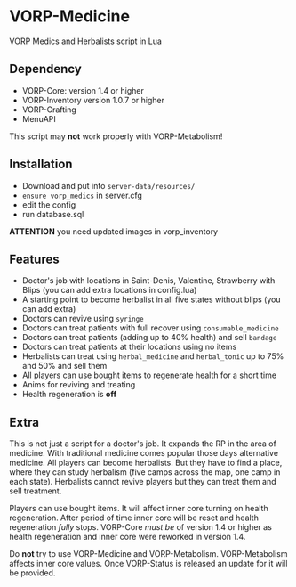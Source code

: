 # VORP-Medicine

VORP Medics and Herbalists script in Lua

## Dependency

* VORP-Core: version 1.4 or higher
* VORP-Inventory version 1.0.7 or higher
* VORP-Crafting
* MenuAPI

This script may **not** work properly with VORP-Metabolism!

## Installation

* Download and put into `server-data/resources/`
* `ensure vorp_medics` in server.cfg
* edit the config
* run database.sql

**ATTENTION** you need updated images in vorp_inventory

## Features

* Doctor's job with locations in Saint-Denis, Valentine, Strawberry with Blips (you can add extra locations in config.lua)
* A starting point to become herbalist in all five states without blips (you can add extra)
* Doctors can revive using `syringe`
* Doctors can treat patients with full recover using `consumable_medicine`
* Doctors can treat patients (adding up to 40% health) and sell `bandage`
* Doctors can treat patients at their locations using no items
* Herbalists can treat using `herbal_medicine` and `herbal_tonic` up to 75% and 50% and sell them
* All players can use bought items to regenerate health for a short time
* Anims for reviving and treating
* Health regeneration is **off**

## Extra

This is not just a script for a doctor's job. It expands the RP in the area of medicine. With traditional medicine comes popular those days alternative medicine.
All players can become herbalists. But they have to find a place, where they can study herbalism (five camps across the map, one camp in each state). Herbalists
cannot revive players but they can treat them and sell treatment.

Players can use bought items. It will affect inner core turning on health regeneration. After period of time inner core will be reset and health regeneration *fully* stops.
VORP-Core *must be* of version 1.4 or higher as health regeneration and inner core were reworked in version 1.4.

Do **not** try to use VORP-Medicine and VORP-Metabolism. VORP-Metabolism affects inner core values. Once VORP-Status is released an update for it will be provided.
